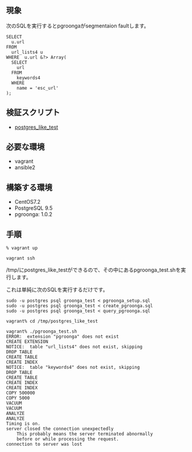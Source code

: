 ## 現象

次のSQLを実行するとpgroongaがsegmentaion faultします。


```
SELECT
  u.url 
FROM 
  url_lists4 u
WHERE  u.url &?> Array(
  SELECT
    url 
  FROM
    keywords4
  WHERE
    name = 'esc_url'
);
```

## 検証スクリプト

* [postgres_like_test](https://github.com/hiroyuki-sato/postgres_like_test)

## 必要な環境

* vagrant 
* ansible2

## 構築する環境

* CentOS7.2
* PostgreSQL 9.5
* pgroonga: 1.0.2

## 手順

```
% vagrant up
```

```
vagrant ssh
```

/tmp/にpostgres_like_testができるので、その中にあるpgroonga_test.shを実行します。

これは単純に次のSQLを実行するだけです。

```
sudo -u postgres psql groonga_test < pgroonga_setup.sql 
sudo -u postgres psql groonga_test < create_pgroonga.sql
sudo -u postgres psql groonga_test < query_pgroonga.sql
```

```
vagrant% cd /tmp/postgres_like_test
```

```
vagrant% ./pgroonga_test.sh 
ERROR:  extension "pgroonga" does not exist
CREATE EXTENSION
NOTICE:  table "url_lists4" does not exist, skipping
DROP TABLE
CREATE TABLE
CREATE INDEX
NOTICE:  table "keywords4" does not exist, skipping
DROP TABLE
CREATE TABLE
CREATE INDEX
CREATE INDEX
COPY 500000
COPY 5000
VACUUM
VACUUM
ANALYZE
ANALYZE
Timing is on.
server closed the connection unexpectedly
	This probably means the server terminated abnormally
	before or while processing the request.
connection to server was lost
```
